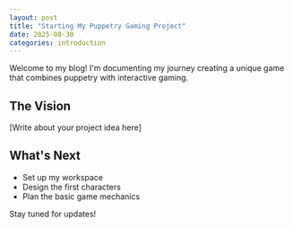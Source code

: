 ```yaml
---
layout: post
title: "Starting My Puppetry Gaming Project"
date: 2025-08-30
categories: introduction
---
```


Welcome to my blog! I'm documenting my journey creating a unique game that combines puppetry with interactive gaming.

## The Vision
[Write about your project idea here]

## What's Next
- Set up my workspace
- Design the first characters
- Plan the basic game mechanics

Stay tuned for updates!
